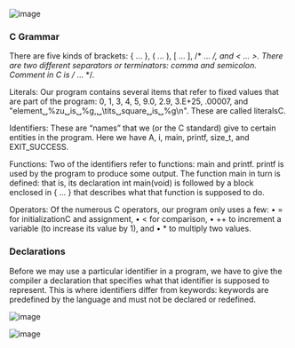 ![image](https://github.com/Sambor2511/computer-science-self-taught/assets/76769524/c223f550-41d0-48bc-8615-33fd8d435edb)

### C Grammar

There are five kinds of brackets: { ... }, ( ... ), [ ... ], /* ... */, and < ... >.
There are two different separators or terminators: comma and semicolon.
Comment in C is /* ... */.

Literals: Our program contains several items that refer to fixed values that are part of the
program: 0, 1, 3, 4, 5, 9.0, 2.9, 3.E+25, .00007, and
"element␣%zu␣is␣%g,␣\tits␣square␣is␣%g\n". These are called literalsC.

Identifiers: These are “names” that we (or the C standard) give to certain entities in
the program. Here we have A, i, main, printf, size_t, and EXIT_SUCCESS.

Functions: Two of the identifiers refer to functions: main and printf. printf is used by the program to produce some output. The function
main in turn is defined: that is, its declaration int main(void) is followed by a block enclosed in { ... } that describes what that function is supposed to do.

Operators: Of the numerous C operators, our program only uses a few:
• = for initializationC and assignment,
• < for comparison,
• ++ to increment a variable (to increase its value by 1), and
• * to multiply two values.

### Declarations

Before we may use a particular identifier in a program, we have to
give the compiler a declaration that specifies what that identifier is supposed to represent.
This is where identifiers differ from keywords: keywords are predefined by the language
and must not be declared or redefined.

![image](https://github.com/Sambor2511/computer-science-self-taught/assets/76769524/c4fd5534-0d85-4ccb-af2c-2b4059f345b9)

![image](https://github.com/Sambor2511/computer-science-self-taught/assets/76769524/38cf7efe-4d39-4277-82c9-642592455b5e)
